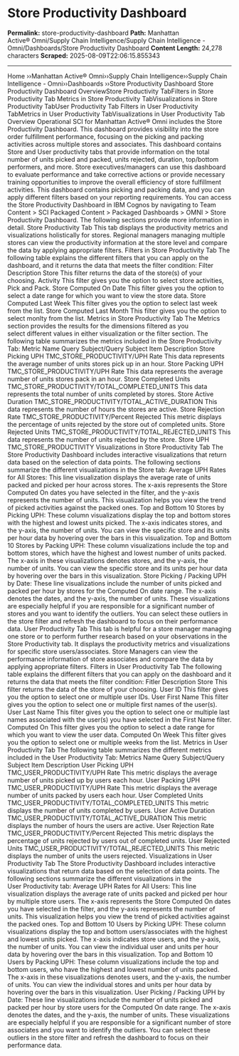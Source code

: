 # Store Productivity Dashboard

**Permalink:** store-productivity-dashboard
**Path:** Manhattan Active® Omni/Supply Chain Intelligence/Supply Chain Intelligence - Omni/Dashboards/Store Productivity Dashboard
**Content Length:** 24,278 characters
**Scraped:** 2025-08-09T22:06:15.855343

---

Home ››Manhattan Active® Omni››Supply Chain Intelligence››Supply Chain Intelligence - Omni››Dashboards ››Store Productivity Dashboard Store Productivity Dashboard OverviewStore Productivity TabFilters in Store Productivity Tab Metrics in Store Productivity TabVisualizations in Store Productivity TabUser Productivity Tab Filters in User Productivity TabMetrics in User Productivity TabVisualizations in User Productivity Tab Overview Operational SCI for Manhattan Active® Omni includes the Store Productivity Dashboard. This dashboard provides visibility into the store order fulfillment performance, focusing on the picking and packing activities across multiple stores and associates. This dashboard contains Store and User productivity tabs that provide information on the total number of units picked and packed, units rejected, duration, top/bottom performers, and more. Store executives/managers can use this dashboard to evaluate performance and take corrective actions or provide necessary training opportunities to improve the overall efficiency of store fulfillment activities. This dashboard contains picking and packing data, and you can apply different filters based on your reporting requirements. You can access the Store Productivity Dashboard in IBM Cognos by navigating to Team Content > SCI Packaged Content > Packaged Dashboards > OMNI > Store Productivity Dashboard. The following sections provide more information in detail. Store Productivity Tab This tab displays the productivity metrics and visualizations holistically for stores. Regional managers managing multiple stores can view the productivity information at the store level and compare the data by applying appropriate filters. Filters in Store Productivity Tab The following table explains the different filters that you can apply on the dashboard, and it returns the data that meets the filter condition: Filter Description Store This filter returns the data of the store(s) of your choosing. Activity This filter gives you the option to select store activities, Pick and Pack. Store Computed On Date This filter gives you the option to select a date range for which you want to view the store data. Store Computed Last Week This filter gives you the option to select last week from the list. Store Computed Last Month This filter gives you the option to select monlty from the list. Metrics in Store Productivity Tab The Metrics section provides the results for the dimensions filtered as you select different values in either visualization or the filter section. The following table summarizes the metrics included in the Store Productivity Tab: Metric Name Query Subject/Query Subject Item Description Store Picking UPH TMC_STORE_PRODUCTIVITY/UPH Rate This data represents the average number of units stores pick up in an hour. Store Packing UPH TMC_STORE_PRODUCTIVITY/UPH Rate This data represents the average number of units stores pack in an hour. Store Completed Units TMC_STORE_PRODUCTIVITY/TOTAL_COMPLETED_UNITS This data represents the total number of units completed by stores. Store Active Duration TMC_STORE_PRODUCTIVITY/TOTAL_ACTIVE_DURATION This data represents the number of hours the stores are active. Store Rejection Rate TMC_STORE_PRODUCTIVITY/Percent Rejected This metric displays the percentage of units rejected by the store out of completed units. Store Rejected Units TMC_STORE_PRODUCTIVITY/TOTAL_REJECTED_UNITS This data represents the number of units rejected by the store. Store UPH TMC_STORE_PRODUCTIVITY Visualizations in Store Productivity Tab The Store Productivity Dashboard includes interactive visualizations that return data based on the selection of data points. The following sections summarize the different visualizations in the Store tab: Average UPH Rates for All Stores: This line visualization displays the average rate of units packed and picked per hour across stores. The x-axis represents the Store Computed On dates you have selected in the filter, and the y-axis represents the number of units. This visualization helps you view the trend of picked activities against the packed ones. Top and Bottom 10 Stores by Picking UPH: These column visualizations display the top and bottom stores with the highest and lowest units picked. The x-axis indicates stores, and the y-axis, the number of units. You can view the specific store and its units per hour data by hovering over the bars in this visualization. Top and Bottom 10 Stores by Packing UPH: These column visualizations include the top and bottom stores, which have the highest and lowest number of units packed. The x-axis in these visualizations denotes stores, and the y-axis, the number of units. You can view the specific store and its units per hour data by hovering over the bars in this visualization. Store Picking / Packing UPH by Date: These line visualizations include the number of units picked and packed per hour by stores for the Computed On date range. The x-axis denotes the dates, and the y-axis, the number of units. These visualizations are especially helpful if you are responsible for a significant number of stores and you want to identify the outliers. You can select these outliers in the store filter and refresh the dashboard to focus on their performance data. User Productivity Tab This tab is helpful for a store manager managing one store or to perform further research based on your observations in the Store Productivity tab. It displays the productivity metrics and visualizations for specific store users/associates. Store Managers can view the performance information of store associates and compare the data by applying appropriate filters. Filters in User Productivity Tab The following table explains the different filters that you can apply on the dashboard and it returns the data that meets the filter condition: Fitler Description Store This filter returns the data of the store of your choosing. User ID This filter gives you the option to select one or multiple user IDs. User First Name This filter gives you the option to select one or multiple first names of the user(s). User Last Name This filter gives you the option to select one or multiple last names associated with the user(s) you have selected in the First Name filter. Computed On This filter gives you the option to select a date range for which you want to view the user data. Computed On Week This filter gives you the option to select one or multiple weeks from the list. Metrics in User Productivity Tab The following table summarizes the different metrics included in the User Productivity Tab: Metrics Name Query Subject/Query Subject Item Description User Picking UPH TMC_USER_PRODUCTIVITY/UPH Rate This metric displays the average number of units picked up by users each hour. User Packing UPH TMC_USER_PRODUCTIVITY/UPH Rate This metric displays the average number of units packed by users each hour. User Completed Units TMC_USER_PRODUCTIVITY/TOTAL_COMPLETED_UNITS This metric displays the number of units completed by users. User Active Duration TMC_USER_PRODUCTIVITY/TOTAL_ACTIVE_DURATION This metric displays the number of hours the users are active. User Rejection Rate TMC_USER_PRODUCTIVITY/Percent Rejected This metric displays the percentage of units rejected by users out of completed units. User Rejected Units TMC_USER_PRODUCTIVITY/TOTAL_REJECTED_UNITS This metric displays the number of units the users rejected. Visualizations in User Productivity Tab The Store Productivity Dashboard includes interactive visualizations that return data based on the selection of data points. The following sections summarize the different visualizations in the User Productivity tab: Average UPH Rates for All Users: This line visualization displays the average rate of units packed and picked per hour by multiple store users. The x-axis represents the Store Computed On dates you have selected in the filter, and the y-axis represents the number of units. This visualization helps you view the trend of picked activities against the packed ones. Top and Bottom 10 Users by Picking UPH: These column visualizations display the top and bottom users/associates with the highest and lowest units picked. The x-axis indicates store users, and the y-axis, the number of units. You can view the individual user and units per hour data by hovering over the bars in this visualization. Top and Bottom 10 Users by Packing UPH: These column visualizations include the top and bottom users, who have the highest and lowest number of units packed. The x-axis in these visualizations denotes users, and the y-axis, the number of units. You can view the individual stores and units per hour data by hovering over the bars in this visualization. User Picking / Packing UPH by Date: These line visualizations include the number of units picked and packed per hour by store users for the Computed On date range. The x-axis denotes the dates, and the y-axis, the number of units. These visualizations are especially helpful if you are responsible for a significant number of store associates and you want to identify the outliers. You can select these outliers in the store filter and refresh the dashboard to focus on their performance data.